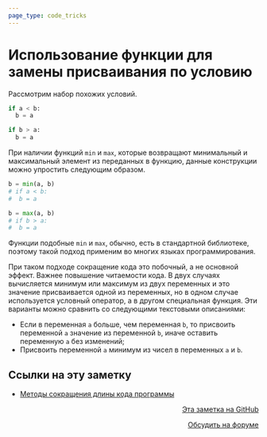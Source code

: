 ```yaml
---
page_type: code_tricks
---
```

# Использование функции для замены присваивания по условию

Рассмотрим набор похожих условий.

```python
if a < b:
  b = a

if b > a:
  b = a
```

При наличии функций `min` и `max`, которые возвращают минимальный и максимальный элемент из переданных в функцию, данные конструкции можно упростить следующим образом.

```python
b = min(a, b)
# if a < b:
#  b = a

b = max(a, b)
# if b > a:
#  b = a
```

Функции подобные `min` и `max`, обычно, есть в стандартной библиотеке, поэтому такой подход применим во многих языках программирования.

При таком подходе сокращение кода это побочный, а не основной эффект. Важнее повышение читаемости кода. В двух случаях вычисляется минимум или максимум из двух переменных и это значение присваивается одной из переменных, но в одном случае используется условный оператор, а в другом специальная функция. Эти варианты можно сравнить со следующими текстовыми описаниями:

* Если в переменная `a` больше, чем переменная `b`, то присвоить переменной `a` значение из переменной `b`, иначе оставить переменную `a` без изменений;
* Присвоить переменной `a` минимум из чисел в переменных `a` и `b`.







## Ссылки на эту заметку

* [Методы сокращения длины кода программы](20221119213535.md)


<p v-pre style="text-align: right">
  <a href="https://github.com/Kverde/algorithms/blob/main/source/20221027001037.md" target="_blank">
  Эта заметка на GitHub
  </a>
</p>



<p v-pre style="text-align: right">
  <a href="https://discourse.comtext.space/new-topic?title=%D0%98%D1%81%D0%BF%D0%BE%D0%BB%D1%8C%D0%B7%D0%BE%D0%B2%D0%B0%D0%BD%D0%B8%D0%B5%20%D1%84%D1%83%D0%BD%D0%BA%D1%86%D0%B8%D0%B8%20%D0%B4%D0%BB%D1%8F%20%D0%B7%D0%B0%D0%BC%D0%B5%D0%BD%D1%8B%20%D0%BF%D1%80%D0%B8%D1%81%D0%B2%D0%B0%D0%B8%D0%B2%D0%B0%D0%BD%D0%B8%D1%8F%20%D0%BF%D0%BE%20%D1%83%D1%81%D0%BB%D0%BE%D0%B2%D0%B8%D1%8E&body=&category=algorithm" target="_blank">
  Обсудить на форуме
  </a>
</p>
